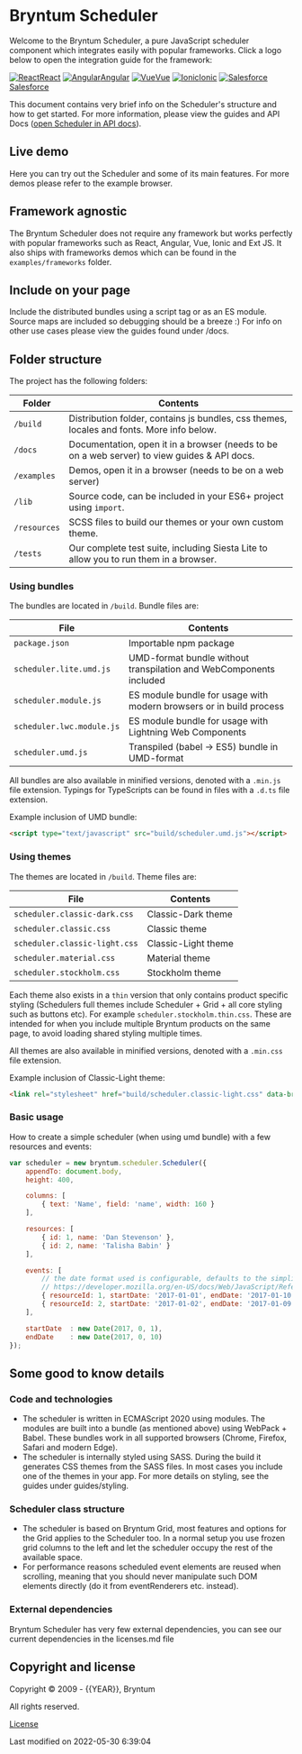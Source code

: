 [//]: # (Links in this document only works when viewed in the documentation browser, surf to ./docs)

# Bryntum Scheduler

Welcome to the Bryntum Scheduler, a pure JavaScript scheduler component which integrates easily with popular frameworks.
Click a logo below to open the integration guide for the framework:

<div class="framework-logos">
<a href="#Scheduler/guides/integration/react/guide.md"><img src="Core/logo/react.svg" alt="React"><span>React</span></a>
<a href="#Scheduler/guides/integration/angular/guide.md"><img src="Core/logo/angular.svg" alt="Angular"><span>Angular</span></a>
<a href="#Scheduler/guides/integration/vue/guide.md"><img src="Core/logo/vue.svg" alt="Vue"><span>Vue</span></a>
<a href="#Scheduler/guides/integration/ionic.md"><img src="Core/logo/ionic.svg" alt="Ionic"><span>Ionic</span></a>
<a href="#Scheduler/guides/integration/salesforce/readme.md"><img src="Core/logo/salesforce.svg" alt="Salesforce"><span>Salesforce</span></a>
</div>

This document contains very brief info on the Scheduler's structure and how to get started. For more information, please
view the guides and API Docs ([open Scheduler in API docs](#Scheduler/view/Scheduler)).

## Live demo

Here you can try out the Scheduler and some of its main features. For more demos please refer to the example browser.

<div class="external-example" data-file="Scheduler/guides/readme/replaceimage.js"></div>

## Framework agnostic

The Bryntum Scheduler does not require any framework but works perfectly with popular frameworks such as React, Angular,
Vue, Ionic and Ext JS. It also ships with frameworks demos which can be found in the `examples/frameworks` folder.

## Include on your page

Include the distributed bundles using a script tag or as an ES module. Source maps are included so debugging should be a
breeze :) For info on other use cases please view the guides found under /docs.

## Folder structure

The project has the following folders:

| Folder       | Contents                                                                                     |
|--------------|----------------------------------------------------------------------------------------------|
| `/build`     | Distribution folder, contains js bundles, css themes, locales and fonts. More info below.    |
| `/docs`      | Documentation, open it in a browser (needs to be on a web server) to view guides & API docs. |
| `/examples`  | Demos, open it in a browser (needs to be on a web server)                                    |
| `/lib`       | Source code, can be included in your ES6+ project using `import`.                            |
| `/resources` | SCSS files to build our themes or your own custom theme.                                     |
| `/tests`     | Our complete test suite, including Siesta Lite to allow you to run them in a browser.        |

### Using bundles

The bundles are located in `/build`. Bundle files are:

| File                      | Contents                                                            |
|---------------------------|---------------------------------------------------------------------|
| `package.json`            | Importable npm package                                              |
| `scheduler.lite.umd.js`   | UMD-format bundle without transpilation and WebComponents included  |
| `scheduler.module.js`     | ES module bundle for usage with modern browsers or in build process |
| `scheduler.lwc.module.js` | ES module bundle for usage with Lightning Web Components            |
| `scheduler.umd.js`        | Transpiled (babel -> ES5) bundle in UMD-format                      |

All bundles are also available in minified versions, denoted with a `.min.js` file extension.
Typings for TypeScripts can be found in files with a `.d.ts` file extension.

Example inclusion of UMD bundle:

```html
<script type="text/javascript" src="build/scheduler.umd.js"></script>
```

### Using themes

The themes are located in `/build`. Theme files are:

| File                          | Contents            |
|-------------------------------|---------------------|
| `scheduler.classic-dark.css`  | Classic-Dark theme  |
| `scheduler.classic.css`       | Classic theme       |
| `scheduler.classic-light.css` | Classic-Light theme |
| `scheduler.material.css`      | Material theme      |
| `scheduler.stockholm.css`     | Stockholm theme     |

Each theme also exists in a `thin` version that only contains product specific styling (Schedulers full themes include
Scheduler + Grid + all core styling such as buttons etc). For example `scheduler.stockholm.thin.css`. These are intended
for when you include multiple Bryntum products on the same page, to avoid loading shared styling multiple times.

All themes are also available in minified versions, denoted with a `.min.css` file extension.

Example inclusion of Classic-Light theme:

```html
<link rel="stylesheet" href="build/scheduler.classic-light.css" data-bryntum-theme>
```

### Basic usage

How to create a simple scheduler (when using umd bundle) with a few resources and events:

```javascript
var scheduler = new bryntum.scheduler.Scheduler({
    appendTo: document.body,
    height: 400,

    columns: [
        { text: 'Name', field: 'name', width: 160 }
    ],

    resources: [
        { id: 1, name: 'Dan Stevenson' },
        { id: 2, name: 'Talisha Babin' }
    ],

    events: [
        // the date format used is configurable, defaults to the simplified ISO format (e.g. 2017-10-05T14:48:00.000Z)
        // https://developer.mozilla.org/en-US/docs/Web/JavaScript/Reference/Global_Objects/Date/toISOString
        { resourceId: 1, startDate: '2017-01-01', endDate: '2017-01-10' },
        { resourceId: 2, startDate: '2017-01-02', endDate: '2017-01-09' }
    ],

    startDate  : new Date(2017, 0, 1),
    endDate    : new Date(2017, 0, 10)
});
```

<div class="external-example" data-file="Scheduler/guides/readme/basic.js"></div>

## Some good to know details

### Code and technologies

* The scheduler is written in ECMAScript 2020 using modules. The modules are built into a bundle (as mentioned above)
  using WebPack + Babel. These bundles work in all supported browsers (Chrome, Firefox, Safari and modern Edge).
* The scheduler is internally styled using SASS. During the build it generates CSS themes from the SASS files. In most
  cases you include one of the themes in your app. For more details on styling, see the guides under guides/styling.

### Scheduler class structure

* The scheduler is based on Bryntum Grid, most features and options for the Grid applies to the Scheduler too. In a
  normal setup you use frozen grid columns to the left and let the scheduler occupy the rest of the available space.
* For performance reasons scheduled event elements are reused when scrolling, meaning that you should never manipulate
  such DOM elements directly (do it from eventRenderers etc. instead).

### External dependencies

Bryntum Scheduler has very few external dependencies, you can see our current dependencies in the licenses.md file

## Copyright and license

Copyright © 2009 - {{YEAR}}, Bryntum

All rights reserved.

[License](https://www.bryntum.com/products/scheduler/license/)


<p class="last-modified">Last modified on 2022-05-30 6:39:04</p>